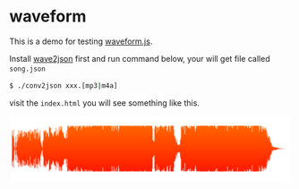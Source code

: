 waveform
========

This is a demo for testing [waveform.js](http://waveformjs.org/).

Install [wave2json](https://github.com/beschulz/wav2json) first and run command below, your will get file called `song.json`

```bash
$ ./conv2json xxx.[mp3|m4a] 
```

visit the `index.html` you will see something like this.

![alt text](docs/waveform_demo.png "Logo Title Text 1")
